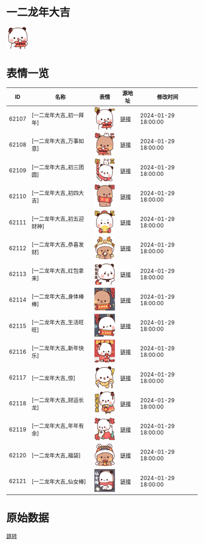 # 一二龙年大吉

<img src="./cover.png" height="60" alt="cover" />

# 表情一览

|ID|名称|表情|源地址|修改时间|
|----|----|----|----|----|
|62107|[一二龙年大吉_初一拜年]|<img src="./pic/062107_%5B一二龙年大吉_初一拜年%5D.png" height="60" alt="初一拜年"/>|[链接](https://i0.hdslb.com/bfs/garb/deeb659565a037b67b7dc1cb5cbdd3172a745c65.png)|2024-01-29 18:00:00|
|62108|[一二龙年大吉_万事如意]|<img src="./pic/062108_%5B一二龙年大吉_万事如意%5D.png" height="60" alt="万事如意"/>|[链接](https://i0.hdslb.com/bfs/garb/153b3412d22e66afa8eed513b27b9fa16368fcbe.png)|2024-01-29 18:00:00|
|62109|[一二龙年大吉_初三团圆]|<img src="./pic/062109_%5B一二龙年大吉_初三团圆%5D.png" height="60" alt="初三团圆"/>|[链接](https://i0.hdslb.com/bfs/garb/596b5d1d3a3554f808dde65bbdbf718c75606a17.png)|2024-01-29 18:00:00|
|62110|[一二龙年大吉_初四大吉]|<img src="./pic/062110_%5B一二龙年大吉_初四大吉%5D.png" height="60" alt="初四大吉"/>|[链接](https://i0.hdslb.com/bfs/garb/19597009c4e75f622fae738b15349c9a35db1f5e.png)|2024-01-29 18:00:00|
|62111|[一二龙年大吉_初五迎财神]|<img src="./pic/062111_%5B一二龙年大吉_初五迎财神%5D.png" height="60" alt="初五迎财神"/>|[链接](https://i0.hdslb.com/bfs/garb/d7dd6b286d0a38ca43185ddebb421b59a00f669e.png)|2024-01-29 18:00:00|
|62112|[一二龙年大吉_恭喜发财]|<img src="./pic/062112_%5B一二龙年大吉_恭喜发财%5D.png" height="60" alt="恭喜发财"/>|[链接](https://i0.hdslb.com/bfs/garb/2189330e710d3a4f4acfec615eead141ae84051c.png)|2024-01-29 18:00:00|
|62113|[一二龙年大吉_红包拿来]|<img src="./pic/062113_%5B一二龙年大吉_红包拿来%5D.png" height="60" alt="红包拿来"/>|[链接](https://i0.hdslb.com/bfs/garb/14e8aa1f0509c53ba27e32e983a09067f54aceb3.png)|2024-01-29 18:00:00|
|62114|[一二龙年大吉_身体棒棒]|<img src="./pic/062114_%5B一二龙年大吉_身体棒棒%5D.png" height="60" alt="身体棒棒"/>|[链接](https://i0.hdslb.com/bfs/garb/980fa2967216c5ff6faa9041e6eeed10e335184f.png)|2024-01-29 18:00:00|
|62115|[一二龙年大吉_生活旺旺]|<img src="./pic/062115_%5B一二龙年大吉_生活旺旺%5D.png" height="60" alt="生活旺旺"/>|[链接](https://i0.hdslb.com/bfs/garb/7ebc09675048033a015f7246ae72615ede356cad.png)|2024-01-29 18:00:00|
|62116|[一二龙年大吉_新年快乐]|<img src="./pic/062116_%5B一二龙年大吉_新年快乐%5D.png" height="60" alt="新年快乐"/>|[链接](https://i0.hdslb.com/bfs/garb/2fb16f25da16ea01bc217db35c88d16debc991e7.png)|2024-01-29 18:00:00|
|62117|[一二龙年大吉_惊]|<img src="./pic/062117_%5B一二龙年大吉_惊%5D.png" height="60" alt="惊"/>|[链接](https://i0.hdslb.com/bfs/garb/aacaf9ee40cbdb866d09ea9e0c4e52f35b67c2db.png)|2024-01-29 18:00:00|
|62118|[一二龙年大吉_财运长龙]|<img src="./pic/062118_%5B一二龙年大吉_财运长龙%5D.png" height="60" alt="财运长龙"/>|[链接](https://i0.hdslb.com/bfs/garb/fd15f44275ba6584e0f337d548cd3f7b56f45a5b.png)|2024-01-29 18:00:00|
|62119|[一二龙年大吉_年年有余]|<img src="./pic/062119_%5B一二龙年大吉_年年有余%5D.png" height="60" alt="年年有余"/>|[链接](https://i0.hdslb.com/bfs/garb/ddf12d94e02e056043a01b71bb509298131e9de6.png)|2024-01-29 18:00:00|
|62120|[一二龙年大吉_福袋]|<img src="./pic/062120_%5B一二龙年大吉_福袋%5D.png" height="60" alt="福袋"/>|[链接](https://i0.hdslb.com/bfs/garb/8d9d43260eb0b57e6d6b07bbfb5ae09fe8e60a98.png)|2024-01-29 18:00:00|
|62121|[一二龙年大吉_仙女棒]|<img src="./pic/062121_%5B一二龙年大吉_仙女棒%5D.png" height="60" alt="仙女棒"/>|[链接](https://i0.hdslb.com/bfs/garb/aa116057ae3590fb73367974a41f5935e03d51de.png)|2024-01-29 18:00:00|

# 原始数据

[跳转](./raw.json)

